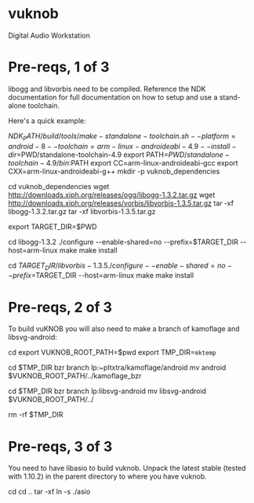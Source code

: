 # vuknob
Digital Audio Workstation

# Pre-reqs, 1 of 3

libogg and libvorbis need to be compiled. Reference the NDK documentation for full documentation on how to setup and use a stand-alone toolchain.

Here's a quick example:

$NDK_PATH/build/tools/make-standalone-toolchain.sh --platform=android-8 --toolchain=arm-linux-androideabi-4.9 --install-dir=$PWD/standalone-toolchain-4.9
export PATH=$PWD/standalone-toolchain-4.9/bin:$PATH
export CC=arm-linux-androideabi-gcc
export CXX=arm-linux-androideabi-g++
mkdir -p vuknob_dependencies

cd vuknob_dependencies
wget http://downloads.xiph.org/releases/ogg/libogg-1.3.2.tar.gz
wget http://downloads.xiph.org/releases/vorbis/libvorbis-1.3.5.tar.gz
tar -xf libogg-1.3.2.tar.gz
tar -xf libvorbis-1.3.5.tar.gz

export TARGET_DIR=$PWD

cd libogg-1.3.2
./configure --enable-shared=no --prefix=$TARGET_DIR --host=arm-linux
make
make install

cd $TARGET_DIR/libvorbis-1.3.5
./configure --enable-shared=no --prefix=$TARGET_DIR --host=arm-linux
make
make install

# Pre-reqs, 2 of 3

To build vuKNOB you will also need to make a branch of kamoflage and libsvg-android:

cd <vuknob path>
export VUKNOB_ROOT_PATH=$pwd
export TMP_DIR=`mktemp`

cd $TMP_DIR
bzr branch lp:~pltxtra/kamoflage/android
mv android $VUKNOB_ROOT_PATH/../kamoflage_bzr

cd $TMP_DIR
bzr branch lp:libsvg-android
mv libsvg-android $VUKNOB_ROOT_PATH/../

rm -rf $TMP_DIR

# Pre-reqs, 3 of 3

You need to have libasio to build vuknob. Unpack the latest stable (tested with 1.10.2) in the parent directory to where you have vuknob.

cd <vuknob path>
cd ..
tar -xf <path-to-asio-archive>
ln -s <asio directory> ./asio
